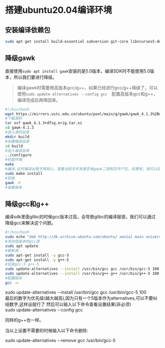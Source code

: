 # 搭建ubuntu20.04编译环境

## 安装编译依赖包

~~~bash
sudo apt-get install build-essential subversion git-core libncurses5-dev zlib1g-dev flex quilt libssl-dev xsltproc libxml-parser-perl mercurial bzr ecj cvs unzip lib32z1 lib32z1-dev lib32stdc++6 libstdc++6 rsync busybox -y
~~~

## 降级gawk

直接使用`sudo apt install gawk`安装的是5.0版本，编译SDK时不能使用5.0版本，所以我们要进行降级。

> 编译gawk时需要用高版本gcc/g++，如果已经进行gcc/g++降级了，可以使用`sudo update-alternatives --config gcc  `配置高版本gcc和g++，编译完成后再降回来。

~~~ bash
#!/bin/bash
wget https://mirrors.ustc.edu.cn/ubuntu/pool/main/g/gawk/gawk_4.1.3%2Bdfsg.orig.tar.xz
#下载源码
tar xvf gawk_4.1.3+dfsg.orig.tar.xz
cd gawk-4.1.3
#进入源码目录
mkdir build
#创建编译目录
cd build
#进入编译目录
../configure
#检查环境
make
#编译,此时编译出错不用担心，查看当前文件夹是否有gawk二进制文件产生。如果有，就可以进行下一步
sudo make install
#安装
gawk -V
#查看版本
~~~


## 降级gcc和g++

编译sdk里面glibc的时候gcc版本过高，会导致glibc的编译报错，我们可以通过降级gcc来解决这个问题。

~~~ bash
#!/bin/bash
sudo echo "deb http://dk.archive.ubuntu.com/ubuntu/ xenial main universe" >> /etc/apt/sources.list
#添加低版本的gcc源
sudo apt update
#更新源
sudo apt-get install -y gcc-5
sudo apt-get install -y g++-5
#安装gcc-5 g++-5
sudo update-alternatives --install /usr/bin/gcc gcc /usr/bin/gcc-5 100
sudo update-alternatives --install /usr/bin/g++ g++ /usr/bin/g++-5 100
#配置版本
gcc -v
~~~

sudo update-alternatives --install /usr/bin/gcc gcc /usr/bin/gcc-5 100  
最后的数字为优先级(越大越高),因为只有一个5版本作为alternatives,可以不要纠结数字,这样设就行了
然后可以输入以下命令查看设置结果(非必须)  
sudo update-alternatives --config gcc  

同样的g++也一样。  

当以上设置不需要的时候输入以下命令删除:

sudo update-alternatives --remove gcc /usr/bin/gcc-5

